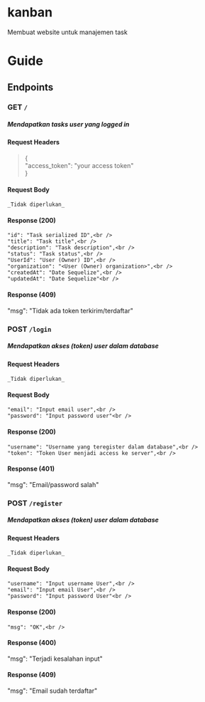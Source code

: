 # kanban
Membuat website untuk manajemen task

# Guide
## Endpoints
### GET `/`
##### Mendapatkan tasks user yang logged in

#### Request Headers
> { <br />
    "access_token": "your access token" <br />
> } <br />

#### Request Body
>
    _Tidak diperlukan_
>

#### Response (200)
>
    "id": "Task serialized ID",<br />
    "title": "Task title",<br />
    "description": "Task description",<br />
    "status": "Task status",<br />
    "UserId": "User (Owner) ID",<br />
    "organization": "<User (Owner) organization>",<br />
    "createdAt": "Date Sequelize",<br />
    "updatedAt": "Date Sequelize"<br />
 >
 
 #### Response (409)
 >
  "msg": "Tidak ada token terkirim/terdaftar"
 >
 
 ### POST `/login`
##### Mendapatkan akses (token) user dalam database

#### Request Headers
>
    _Tidak diperlukan_
>

#### Request Body
>
    "email": "Input email user",<br />
    "password": "Input password user"<br />
>

#### Response (200)
>
    "username": "Username yang teregister dalam database",<br />
    "token": "Token User menjadi access ke server",<br />
 >
 
 #### Response (401)
 >
  "msg": "Email/password salah"
 >
 
### POST `/register`
##### Mendapatkan akses (token) user dalam database

#### Request Headers
>
    _Tidak diperlukan_
>

#### Request Body
>
    "username": "Input username User",<br />
    "email": "Input email User",<br />
    "password": "Input password User"<br />
>

#### Response (200)
>
    "msg": "OK",<br />
 >
 
#### Response (400)
>
 "msg": "Terjadi kesalahan input"
>
 
#### Response (409)
>
 "msg": "Email sudah terdaftar"
>
